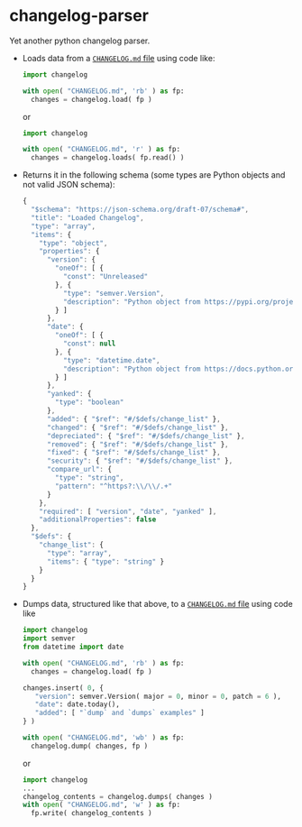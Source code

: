 # changelog-parser
Yet another python changelog parser.
* Loads data from a [`CHANGELOG.md` file](https://keepachangelog.com/en/1.1.0/) using code like:
   ```python
   import changelog

   with open( "CHANGELOG.md", 'rb' ) as fp:
     changes = changelog.load( fp )
   ```
   or
   ```python
   import changelog

   with open( "CHANGELOG.md", 'r' ) as fp:
     changes = changelog.loads( fp.read() )
   ```
* Returns it in the following schema (some types are Python objects and not valid JSON schema):
   ```js
   {
     "$schema": "https://json-schema.org/draft-07/schema#",
     "title": "Loaded Changelog",
     "type": "array",
     "items": {
       "type": "object",
       "properties": {
         "version": {
           "oneOf": [ {
             "const": "Unreleased"
           }, {
             "type": "semver.Version",
             "description": "Python object from https://pypi.org/project/semver/"
           } ]
         },
         "date": {
           "oneOf": [ {
             "const": null
           }, {
             "type": "datetime.date",
             "description": "Python object from https://docs.python.org/3/library/datetime.html#date-objects; parsed using \"fromisoformat\""
           } ]
         },
         "yanked": {
           "type": "boolean"
         },
         "added": { "$ref": "#/$defs/change_list" },
         "changed": { "$ref": "#/$defs/change_list" },
         "depreciated": { "$ref": "#/$defs/change_list" },
         "removed": { "$ref": "#/$defs/change_list" },
         "fixed": { "$ref": "#/$defs/change_list" },
         "security": { "$ref": "#/$defs/change_list" },
         "compare_url": {
           "type": "string",
           "pattern": "^https?:\\/\\/.+"
         }
       },
       "required": [ "version", "date", "yanked" ],
       "additionalProperties": false
     },
     "$defs": {
       "change_list": {
         "type": "array",
         "items": { "type": "string" }
       }
     }
   }
   ```
* Dumps data, structured like that above, to a [`CHANGELOG.md` file](https://keepachangelog.com) using code like
   ```python
   import changelog
   import semver
   from datetime import date

   with open( "CHANGELOG.md", 'rb' ) as fp:
     changes = changelog.load( fp )

   changes.insert( 0, {
      "version": semver.Version( major = 0, minor = 0, patch = 6 ),
      "date": date.today(),
      "added": [ "`dump` and `dumps` examples" ]
   } )

   with open( "CHANGELOG.md", 'wb' ) as fp:
     changelog.dump( changes, fp )
   ```
   or
   ```python
   import changelog
   ...
   changelog_contents = changelog.dumps( changes )
   with open( "CHANGELOG.md", 'w' ) as fp:
     fp.write( changelog_contents )
   ```
